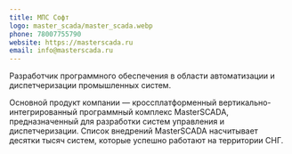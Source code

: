 ```yaml
---
title: МПС Софт
logo: master_scada/master_scada.webp
phone: 78007755790
website: https://masterscada.ru
email: info@masterscada.ru
---
```


Разработчик программного обеспечения в области автоматизации и диспетчеризации промышленных систем.


Основной продукт компании — кроссплатформенный вертикально-интегрированный программный комплекс MasterSCADA, предназначенный для разработки систем управления и диспетчеризации. Список внедрений MasterSCADA насчитывает десятки тысяч систем, которые успешно работают на территории СНГ.
